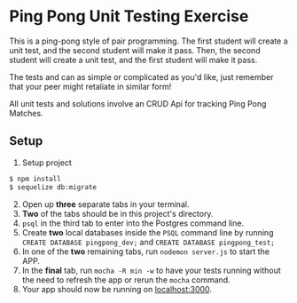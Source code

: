 # Ping Pong Unit Testing Exercise

This is a ping-pong style of pair programming. The first student will create a unit test, and the second student will make it pass. Then, the second student will create a unit test, and the first student will make it pass.

The tests and can as simple or complicated as you'd like, just remember that your peer might retaliate in similar form!

All unit tests and solutions involve an CRUD Api for tracking Ping Pong Matches.

## Setup

1. Setup project
```sh
$ npm install
$ sequelize db:migrate
```
2. Open up **three** separate tabs in your terminal.
3. **Two** of the tabs should be in this project's directory.
4. `psql` in the third tab to enter into the Postgres command line.
5. Create **two** local databases inside the `PSQL` command line by running `CREATE DATABASE pingpong_dev;` and `CREATE DATABASE pingpong_test;`
6. In one of the **two** remaining tabs, run `nodemon server.js` to start the APP.
7. In the **final** tab, run `mocha -R min -w` to have your tests running without the need to refresh the app or rerun the `mocha` command.
8. Your app should now be running on [localhost:3000](http://localhost:3000/).
